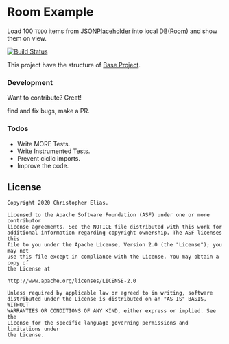 # Room Example

Load 100 ```TODO``` items from [JSONPlaceholder] into local DB([Room]) and show them on view.

[![Build Status](https://travis-ci.org/joemccann/dillinger.svg?branch=master)](https://travis-ci.org/joemccann/dillinger)

This project have the structure of [Base Project].

### Development

Want to contribute? Great!

find and fix bugs, make a PR.


### Todos

 - Write MORE Tests.
 - Write Instrumented Tests.
 - Prevent ciclic imports.
 - Improve the code.

License
----
```
Copyright 2020 Christopher Elias.

Licensed to the Apache Software Foundation (ASF) under one or more contributor
license agreements. See the NOTICE file distributed with this work for
additional information regarding copyright ownership. The ASF licenses this
file to you under the Apache License, Version 2.0 (the "License"); you may not
use this file except in compliance with the License. You may obtain a copy of
the License at

http://www.apache.org/licenses/LICENSE-2.0

Unless required by applicable law or agreed to in writing, software
distributed under the License is distributed on an "AS IS" BASIS, WITHOUT
WARRANTIES OR CONDITIONS OF ANY KIND, either express or implied. See the
License for the specific language governing permissions and limitations under
the License.
```

   [Base Project]: <https://github.com/ChristopherME/base-project>
   [JSONPlaceholder]: <https://jsonplaceholder.typicode.com>
   [Room]: <https://developer.android.com/topic/libraries/architecture/room>
